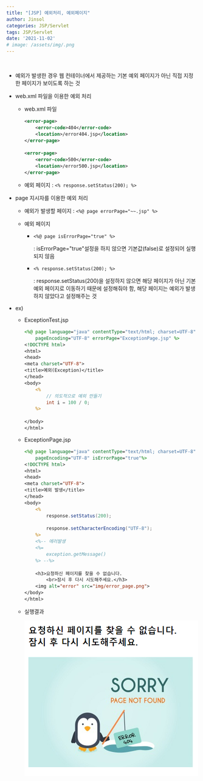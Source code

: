 ```yaml
---
title: "[JSP] 예외처리, 예외페이지"
author: Jinsol
categories: JSP/Servlet
tags: JSP/Servlet
date: '2021-11-02'
# image: /assets/img/.png
---
```


<br>

- 예외가 발생한 경우 웹 컨테이너에서 제공하는 기본 예외 페이지가 아닌 직접 지정한 페이지가 보이도록 하는 것

- web.xml 파일을 이용한 예외 처리

    - web.xml 파일

        ```xml
        <error-page>
            <error-code>404</error-code>
            <location>/error404.jsp</location>
        </error-page>

        <error-page>
            <error-code>500</error-code>
            <location>/error500.jsp</location>
        </error-page>
        ```

    - 예외 페이지 : `<% response.setStatus(200); %>`

- page 지시자를 이용한 예외 처리

    - 예외가 발생할 페이지 : `<%@ page errorPage="~~.jsp" %>`
    
    - 예외 페이지
    
        - `<%@ page isErrorPage="true" %>`

            : isErrorPage="true"설정을 하지 않으면 기본값(false)로 설정되어 실행되지 않음

        - `<% response.setStatus(200); %>`

            : response.setStatus(200)을 설정하지 않으면 해당 페이지가 아닌 기본 예외 페이지로 이동하기 때문에 설정해줘야 함, 해당 페이지는 예외가 발생하지 않았다고 설정해주는 것

- ex)

    - ExceptionTest.jsp

        ```jsp
        <%@ page language="java" contentType="text/html; charset=UTF-8"
            pageEncoding="UTF-8" errorPage="ExceptionPage.jsp" %>
        <!DOCTYPE html>
        <html>
        <head>
        <meta charset="UTF-8">
        <title>예외(Exception)</title>
        </head>
        <body>
            <%
                // 의도적으로 예외 만들기
                int i = 100 / 0;
            %>

        </body>
        </html>
        ```

    - ExceptionPage.jsp

        ```jsp
        <%@ page language="java" contentType="text/html; charset=UTF-8"
            pageEncoding="UTF-8" isErrorPage="true"%>
        <!DOCTYPE html>
        <html>
        <head>
        <meta charset="UTF-8">
        <title>예외 발생</title>
        </head>
        <body>
            <%
                response.setStatus(200);
            
                response.setCharacterEncoding("UTF-8");
            %>
            <%-- 에러발생
            <%=
                exception.getMessage()
            %> --%>
            
            <h3>요청하신 페이지를 찾을 수 없습니다. 
                <br>잠시 후 다시 시도해주세요.</h3>
            <img alt="error" src="img/error_page.png">
        </body>
        </html>
        ```

    - 실행결과

        ![](/assets/img/jsp_exceptionpage.PNG)